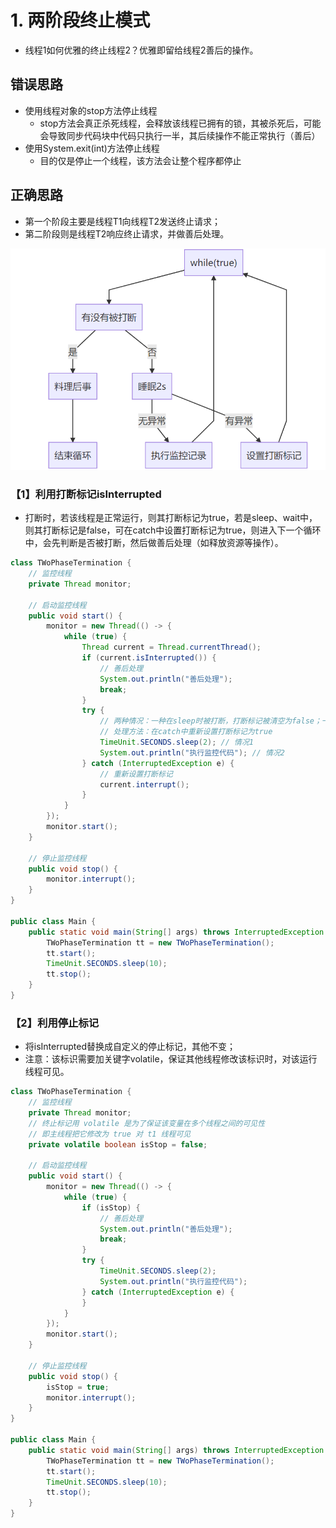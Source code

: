 # 1. 两阶段终止模式

- 线程1如何优雅的终止线程2？优雅即留给线程2善后的操作。

## 错误思路

- 使用线程对象的stop方法停止线程
  - stop方法会真正杀死线程，会释放该线程已拥有的锁，其被杀死后，可能会导致同步代码块中代码只执行一半，其后续操作不能正常执行（善后）
- 使用System.exit(int)方法停止线程
  - 目的仅是停止一个线程，该方法会让整个程序都停止

## 正确思路

- 第一个阶段主要是线程T1向线程T2发送终止请求；
- 第二阶段则是线程T2响应终止请求，并做善后处理。

![](/juc/16.png)

### 【1】利用打断标记isInterrupted

- 打断时，若该线程是正常运行，则其打断标记为true，若是sleep、wait中，则其打断标记是false，可在catch中设置打断标记为true，则进入下一个循环中，会先判断是否被打断，然后做善后处理（如释放资源等操作）。

```java
class TWoPhaseTermination {
    // 监控线程
    private Thread monitor;

    // 启动监控线程
    public void start() {
        monitor = new Thread(() -> {
            while (true) {
                Thread current = Thread.currentThread();
                if (current.isInterrupted()) {
                    // 善后处理
                    System.out.println("善后处理");
                    break;
                }
                try {
                    // 两种情况：一种在sleep时被打断，打断标记被清空为false；一种是正常运行时被打断，打断标记为false
                    // 处理方法：在catch中重新设置打断标记为true
                    TimeUnit.SECONDS.sleep(2); // 情况1
                    System.out.println("执行监控代码"); // 情况2
                } catch (InterruptedException e) {
                    // 重新设置打断标记
                    current.interrupt();
                }
            }
        });
        monitor.start();
    }

    // 停止监控线程
    public void stop() {
        monitor.interrupt();
    }
}

public class Main {
    public static void main(String[] args) throws InterruptedException {
        TWoPhaseTermination tt = new TWoPhaseTermination();
        tt.start();
        TimeUnit.SECONDS.sleep(10);
        tt.stop();
    }
}
```

### 【2】利用停止标记

- 将isInterrupted替换成自定义的停止标记，其他不变；
- 注意：该标识需要加关键字volatile，保证其他线程修改该标识时，对该运行线程可见。

```java
class TWoPhaseTermination {
    // 监控线程
    private Thread monitor;
    // 终止标记用 volatile 是为了保证该变量在多个线程之间的可见性
    // 即主线程把它修改为 true 对 t1 线程可见
    private volatile boolean isStop = false;

    // 启动监控线程
    public void start() {
        monitor = new Thread(() -> {
            while (true) {
                if (isStop) {
                    // 善后处理
                    System.out.println("善后处理");
                    break;
                }
                try {
                    TimeUnit.SECONDS.sleep(2);
                    System.out.println("执行监控代码");
                } catch (InterruptedException e) {
                }
            }
        });
        monitor.start();
    }

    // 停止监控线程
    public void stop() {
        isStop = true;
        monitor.interrupt();
    }
}

public class Main {
    public static void main(String[] args) throws InterruptedException {
        TWoPhaseTermination tt = new TWoPhaseTermination();
        tt.start();
        TimeUnit.SECONDS.sleep(10);
        tt.stop();
    }
}
```